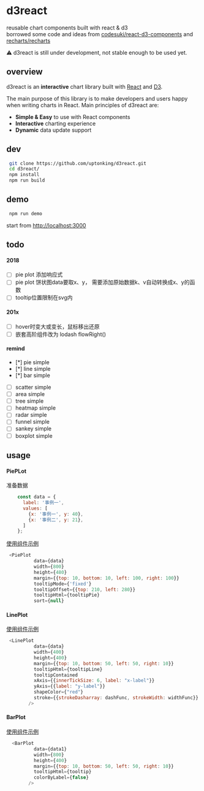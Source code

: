 # d3react  
reusable chart components built with react & d3    
borrowed some code and ideas from [codesuki/react-d3-components](https://github.com/codesuki/react-d3-components) and [recharts/recharts](https://github.com/recharts/recharts)  

 :warning: d3react is still under development, not stable enough to be used yet. 

## overview

d3react is an **interactive** chart library built with [React](https://facebook.github.io/react/) and [D3](http://d3js.org).

The main purpose of this library is to make developers and users happy when writing charts in React. Main principles of d3react are:

- **Simple & Easy** to use with React components
- **Interactive** charting experience
- **Dynamic** data update support

## dev 

```sh
 git clone https://github.com/uptonking/d3react.git
 cd d3react/
 npm install
 npm run build
```

## demo

```sh
 npm run demo
```

start from [http://localhost:3000](http://localhost:3000)

## todo

#### 2018
- [ ] pie plot 添加响应式
- [ ] pie plot 饼状图data要取x、y， 需要添加原始数据k、v自动转换成x、y的函数
- [ ] tooltip位置限制在svg内

#### 201x
- [ ] hover时变大或变长，鼠标移出还原
- [ ] 嵌套高阶组件改为 lodash flowRight()

#### remind
- [*] pie simple
- [*] line simple
- [*] bar simple
- [ ] scatter simple
- [ ] area simple
- [ ] tree simple
- [ ] heatmap simple
- [ ] radar simple
- [ ] funnel simple
- [ ] sankey simple
- [ ] boxplot simple

## usage

#### PiePLot  
准备数据  
```js
    const data = {
      label: '事例一',
      values: [
        {x: '事例一', y: 40},
        {x: '事例二', y: 21},
      ]
    };
```
[使用组件示例](https://github.com/uptonking/d3react/demo/compolent/plot/PiePlotDemo.js)  
```js
 <PiePlot
          data={data}
          width={800}
          height={480}
          margin={{top: 10, bottom: 10, left: 100, right: 100}}
          tooltipMode={'fixed'}
          tooltipOffset={{top: 210, left: 280}}
          tooltipHtml={tooltipPie}
          sort={null}
```

#### LinePlot  
[使用组件示例]((https://github.com/uptonking/d3react/demo/compolent/plot/LinePlotDemo.js))  
```js
 <LinePlot
          data={data}
          width={400}
          height={400}
          margin={{top: 10, bottom: 50, left: 50, right: 10}}
          tooltipHtml={tooltipLine}
          tooltipContained
          xAxis={{innerTickSize: 6, label: "x-label"}}
          yAxis={{label: "y-label"}}
          shapeColor={"red"}
          stroke={{strokeDasharray: dashFunc, strokeWidth: widthFunc}}
        />
```  

#### BarPlot  
[使用组件示例]((https://github.com/uptonking/d3react/demo/compolent/plot/BarPlotDemo.js))  
```js
  <BarPlot
          data={data1}
          width={800}
          height={400}
          margin={{top: 10, bottom: 50, left: 50, right: 10}}
          tooltipHtml={tooltip}
          colorByLabel={false}
        />
```




